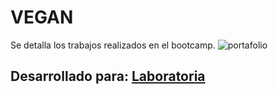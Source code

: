 # VEGAN

Se detalla los trabajos realizados en el bootcamp.
![portafolio](https://user-images.githubusercontent.com/25912510/35811427-73c88548-0a5c-11e8-9fdf-5075d1ce8149.png)

## Desarrollado para: [Laboratoria](http://laboratoria.la)
